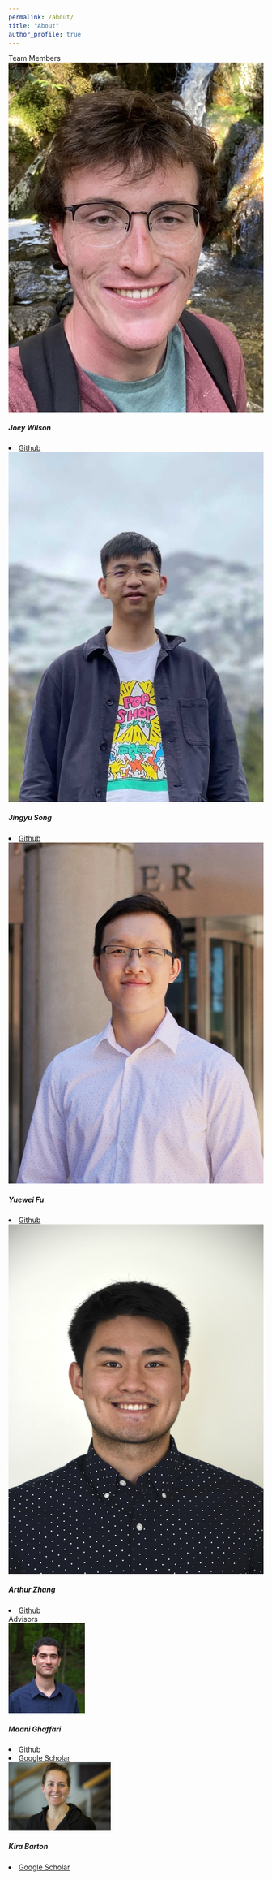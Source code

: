 ```yaml
---
permalink: /about/
title: "About"
author_profile: true
---
```

<div class="page__lead">
    <div class="page__content">
        Team Members
        <div class="ABOUT-image-block">
            <div>
                <img src="../images/profiles/joey_wilson.jpg" alt="Joey Wilson">
                <h5>Joey Wilson</h5>
                <li>
                    <a href="https://github.com/tigeriv">
                        <i class="fab fa-fw fa-github" aria-hidden="true"></i>
                        Github
                    </a>
                </li>
            </div>
            <div>
                <img src="../images/profiles/jingyu_song.jpg" alt="Jingyu Song">
                <h5>Jingyu Song</h5>
                <li>
                    <a href="https://github.com/Song-Jingyu">
                        <i class="fab fa-fw fa-github" aria-hidden="true"></i>
                        Github
                    </a>
                </li>
            </div>
            <div>
                <img src="../images/profiles/yuewei_fu.jpg" alt="Yuewei Fu">
                <h5>Yuewei Fu</h5>
                <li>
                    <a href="https://github.com/Alt216">
                        <i class="fab fa-fw fa-github" aria-hidden="true"></i>
                        Github
                    </a>
                </li>
            </div>
            <div>
                <img src="../images/profiles/arthur_zhang.jpg" alt="Arthur Zhang">
                <h5>Arthur Zhang</h5>
                <li>
                    <a href="https://github.com/KingArthurZ3">
                        <i class="fab fa-fw fa-github" aria-hidden="true"></i>
                        Github
                    </a>
                </li>
            </div>
        </div>
        Advisors
        <div class="ABOUT-image-block">
            <div style="width: 30%">
                <img src="../images/profiles/maani_ghaffari.jpg" alt="Maani Ghaffari">
                <h5>Maani Ghaffari</h5>
                <li>
                    <a href="https://github.com/MaaniGhaffari">
                        <i class="fab fa-fw fa-github" aria-hidden="true"></i>
                        Github
                    </a>
                </li>
                <li>
                    <a href="https://scholar.google.com/citations?user=l2jdSb8AAAAJ&hl=en">
                        <i aria-hidden="true"></i>
                        Google Scholar
                    </a>
                </li>
            </div>
            <div style="width: 40%">
                <img src="../images/profiles/kira_barton.jpg" alt="Kira Barton">
                <h5>Kira Barton</h5>
                <li>
                    <a href="https://scholar.google.com/citations?user=CWkwxI8AAAAJ&hl=en">
                        <i aria-hidden="true"></i>
                        Google Scholar
                    </a>
                </li>
            </div>
        </div>
    </div>
</div>